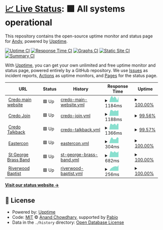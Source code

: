 # [📈 Live Status](https://toothpaster.github.io/upptime): <!--live status--> **🟩 All systems operational**

This repository contains the open-source uptime monitor and status page for [Andy](https://toothpaster.github.io/upptime), powered by [Upptime](https://github.com/upptime/upptime).

[![Uptime CI](https://github.com/toothpaster/upptime/workflows/Uptime%20CI/badge.svg)](https://github.com/toothpaster/upptime/actions?query=workflow%3A%22Uptime+CI%22)
[![Response Time CI](https://github.com/toothpaster/upptime/workflows/Response%20Time%20CI/badge.svg)](https://github.com/toothpaster/upptime/actions?query=workflow%3A%22Response+Time+CI%22)
[![Graphs CI](https://github.com/toothpaster/upptime/workflows/Graphs%20CI/badge.svg)](https://github.com/toothpaster/upptime/actions?query=workflow%3A%22Graphs+CI%22)
[![Static Site CI](https://github.com/toothpaster/upptime/workflows/Static%20Site%20CI/badge.svg)](https://github.com/toothpaster/upptime/actions?query=workflow%3A%22Static+Site+CI%22)
[![Summary CI](https://github.com/toothpaster/upptime/workflows/Summary%20CI/badge.svg)](https://github.com/toothpaster/upptime/actions?query=workflow%3A%22Summary+CI%22)

With [Upptime](https://upptime.js.org), you can get your own unlimited and free uptime monitor and status page, powered entirely by a GitHub repository. We use [Issues](https://github.com/toothpaster/upptime/issues) as incident reports, [Actions](https://github.com/toothpaster/upptime/actions) as uptime monitors, and [Pages](https://toothpaster.github.io/upptime) for the status page.

<!--start: status pages-->
<!-- This summary is generated by Upptime (https://github.com/upptime/upptime) -->
<!-- Do not edit this manually, your changes will be overwritten -->
<!-- prettier-ignore -->
| URL | Status | History | Response Time | Uptime |
| --- | ------ | ------- | ------------- | ------ |
| <img alt="" src="https://icons.duckduckgo.com/ip3/credo.org.au.ico" height="13"> [Credo main website](https://credo.org.au) | 🟩 Up | [credo-main-website.yml](https://github.com/toothpaster/upptime/commits/HEAD/history/credo-main-website.yml) | <details><summary><img alt="Response time graph" src="./graphs/credo-main-website/response-time-week.png" height="20"> 1184ms</summary><br><a href="https://toothpaster.github.io/upptime/history/credo-main-website"><img alt="Response time 1107" src="https://img.shields.io/endpoint?url=https%3A%2F%2Fraw.githubusercontent.com%2Ftoothpaster%2Fupptime%2FHEAD%2Fapi%2Fcredo-main-website%2Fresponse-time.json"></a><br><a href="https://toothpaster.github.io/upptime/history/credo-main-website"><img alt="24-hour response time 1379" src="https://img.shields.io/endpoint?url=https%3A%2F%2Fraw.githubusercontent.com%2Ftoothpaster%2Fupptime%2FHEAD%2Fapi%2Fcredo-main-website%2Fresponse-time-day.json"></a><br><a href="https://toothpaster.github.io/upptime/history/credo-main-website"><img alt="7-day response time 1184" src="https://img.shields.io/endpoint?url=https%3A%2F%2Fraw.githubusercontent.com%2Ftoothpaster%2Fupptime%2FHEAD%2Fapi%2Fcredo-main-website%2Fresponse-time-week.json"></a><br><a href="https://toothpaster.github.io/upptime/history/credo-main-website"><img alt="30-day response time 1852" src="https://img.shields.io/endpoint?url=https%3A%2F%2Fraw.githubusercontent.com%2Ftoothpaster%2Fupptime%2FHEAD%2Fapi%2Fcredo-main-website%2Fresponse-time-month.json"></a><br><a href="https://toothpaster.github.io/upptime/history/credo-main-website"><img alt="1-year response time 1107" src="https://img.shields.io/endpoint?url=https%3A%2F%2Fraw.githubusercontent.com%2Ftoothpaster%2Fupptime%2FHEAD%2Fapi%2Fcredo-main-website%2Fresponse-time-year.json"></a></details> | <details><summary><a href="https://toothpaster.github.io/upptime/history/credo-main-website">100.00%</a></summary><a href="https://toothpaster.github.io/upptime/history/credo-main-website"><img alt="All-time uptime 99.84%" src="https://img.shields.io/endpoint?url=https%3A%2F%2Fraw.githubusercontent.com%2Ftoothpaster%2Fupptime%2FHEAD%2Fapi%2Fcredo-main-website%2Fuptime.json"></a><br><a href="https://toothpaster.github.io/upptime/history/credo-main-website"><img alt="24-hour uptime 100.00%" src="https://img.shields.io/endpoint?url=https%3A%2F%2Fraw.githubusercontent.com%2Ftoothpaster%2Fupptime%2FHEAD%2Fapi%2Fcredo-main-website%2Fuptime-day.json"></a><br><a href="https://toothpaster.github.io/upptime/history/credo-main-website"><img alt="7-day uptime 100.00%" src="https://img.shields.io/endpoint?url=https%3A%2F%2Fraw.githubusercontent.com%2Ftoothpaster%2Fupptime%2FHEAD%2Fapi%2Fcredo-main-website%2Fuptime-week.json"></a><br><a href="https://toothpaster.github.io/upptime/history/credo-main-website"><img alt="30-day uptime 100.00%" src="https://img.shields.io/endpoint?url=https%3A%2F%2Fraw.githubusercontent.com%2Ftoothpaster%2Fupptime%2FHEAD%2Fapi%2Fcredo-main-website%2Fuptime-month.json"></a><br><a href="https://toothpaster.github.io/upptime/history/credo-main-website"><img alt="1-year uptime 99.84%" src="https://img.shields.io/endpoint?url=https%3A%2F%2Fraw.githubusercontent.com%2Ftoothpaster%2Fupptime%2FHEAD%2Fapi%2Fcredo-main-website%2Fuptime-year.json"></a></details>
| <img alt="" src="https://icons.duckduckgo.com/ip3/join.credo.org.au.ico" height="13"> [Credo Join](https://join.credo.org.au) | 🟩 Up | [credo-join.yml](https://github.com/toothpaster/upptime/commits/HEAD/history/credo-join.yml) | <details><summary><img alt="Response time graph" src="./graphs/credo-join/response-time-week.png" height="20"> 1188ms</summary><br><a href="https://toothpaster.github.io/upptime/history/credo-join"><img alt="Response time 1023" src="https://img.shields.io/endpoint?url=https%3A%2F%2Fraw.githubusercontent.com%2Ftoothpaster%2Fupptime%2FHEAD%2Fapi%2Fcredo-join%2Fresponse-time.json"></a><br><a href="https://toothpaster.github.io/upptime/history/credo-join"><img alt="24-hour response time 1225" src="https://img.shields.io/endpoint?url=https%3A%2F%2Fraw.githubusercontent.com%2Ftoothpaster%2Fupptime%2FHEAD%2Fapi%2Fcredo-join%2Fresponse-time-day.json"></a><br><a href="https://toothpaster.github.io/upptime/history/credo-join"><img alt="7-day response time 1188" src="https://img.shields.io/endpoint?url=https%3A%2F%2Fraw.githubusercontent.com%2Ftoothpaster%2Fupptime%2FHEAD%2Fapi%2Fcredo-join%2Fresponse-time-week.json"></a><br><a href="https://toothpaster.github.io/upptime/history/credo-join"><img alt="30-day response time 1249" src="https://img.shields.io/endpoint?url=https%3A%2F%2Fraw.githubusercontent.com%2Ftoothpaster%2Fupptime%2FHEAD%2Fapi%2Fcredo-join%2Fresponse-time-month.json"></a><br><a href="https://toothpaster.github.io/upptime/history/credo-join"><img alt="1-year response time 1023" src="https://img.shields.io/endpoint?url=https%3A%2F%2Fraw.githubusercontent.com%2Ftoothpaster%2Fupptime%2FHEAD%2Fapi%2Fcredo-join%2Fresponse-time-year.json"></a></details> | <details><summary><a href="https://toothpaster.github.io/upptime/history/credo-join">99.56%</a></summary><a href="https://toothpaster.github.io/upptime/history/credo-join"><img alt="All-time uptime 99.79%" src="https://img.shields.io/endpoint?url=https%3A%2F%2Fraw.githubusercontent.com%2Ftoothpaster%2Fupptime%2FHEAD%2Fapi%2Fcredo-join%2Fuptime.json"></a><br><a href="https://toothpaster.github.io/upptime/history/credo-join"><img alt="24-hour uptime 98.50%" src="https://img.shields.io/endpoint?url=https%3A%2F%2Fraw.githubusercontent.com%2Ftoothpaster%2Fupptime%2FHEAD%2Fapi%2Fcredo-join%2Fuptime-day.json"></a><br><a href="https://toothpaster.github.io/upptime/history/credo-join"><img alt="7-day uptime 99.56%" src="https://img.shields.io/endpoint?url=https%3A%2F%2Fraw.githubusercontent.com%2Ftoothpaster%2Fupptime%2FHEAD%2Fapi%2Fcredo-join%2Fuptime-week.json"></a><br><a href="https://toothpaster.github.io/upptime/history/credo-join"><img alt="30-day uptime 99.86%" src="https://img.shields.io/endpoint?url=https%3A%2F%2Fraw.githubusercontent.com%2Ftoothpaster%2Fupptime%2FHEAD%2Fapi%2Fcredo-join%2Fuptime-month.json"></a><br><a href="https://toothpaster.github.io/upptime/history/credo-join"><img alt="1-year uptime 99.79%" src="https://img.shields.io/endpoint?url=https%3A%2F%2Fraw.githubusercontent.com%2Ftoothpaster%2Fupptime%2FHEAD%2Fapi%2Fcredo-join%2Fuptime-year.json"></a></details>
| <img alt="" src="https://icons.duckduckgo.com/ip3/talkback.credo.org.au.ico" height="13"> [Credo Talkback](https://talkback.credo.org.au) | 🟩 Up | [credo-talkback.yml](https://github.com/toothpaster/upptime/commits/HEAD/history/credo-talkback.yml) | <details><summary><img alt="Response time graph" src="./graphs/credo-talkback/response-time-week.png" height="20"> 1366ms</summary><br><a href="https://toothpaster.github.io/upptime/history/credo-talkback"><img alt="Response time 1142" src="https://img.shields.io/endpoint?url=https%3A%2F%2Fraw.githubusercontent.com%2Ftoothpaster%2Fupptime%2FHEAD%2Fapi%2Fcredo-talkback%2Fresponse-time.json"></a><br><a href="https://toothpaster.github.io/upptime/history/credo-talkback"><img alt="24-hour response time 1438" src="https://img.shields.io/endpoint?url=https%3A%2F%2Fraw.githubusercontent.com%2Ftoothpaster%2Fupptime%2FHEAD%2Fapi%2Fcredo-talkback%2Fresponse-time-day.json"></a><br><a href="https://toothpaster.github.io/upptime/history/credo-talkback"><img alt="7-day response time 1366" src="https://img.shields.io/endpoint?url=https%3A%2F%2Fraw.githubusercontent.com%2Ftoothpaster%2Fupptime%2FHEAD%2Fapi%2Fcredo-talkback%2Fresponse-time-week.json"></a><br><a href="https://toothpaster.github.io/upptime/history/credo-talkback"><img alt="30-day response time 1339" src="https://img.shields.io/endpoint?url=https%3A%2F%2Fraw.githubusercontent.com%2Ftoothpaster%2Fupptime%2FHEAD%2Fapi%2Fcredo-talkback%2Fresponse-time-month.json"></a><br><a href="https://toothpaster.github.io/upptime/history/credo-talkback"><img alt="1-year response time 1142" src="https://img.shields.io/endpoint?url=https%3A%2F%2Fraw.githubusercontent.com%2Ftoothpaster%2Fupptime%2FHEAD%2Fapi%2Fcredo-talkback%2Fresponse-time-year.json"></a></details> | <details><summary><a href="https://toothpaster.github.io/upptime/history/credo-talkback">99.57%</a></summary><a href="https://toothpaster.github.io/upptime/history/credo-talkback"><img alt="All-time uptime 99.80%" src="https://img.shields.io/endpoint?url=https%3A%2F%2Fraw.githubusercontent.com%2Ftoothpaster%2Fupptime%2FHEAD%2Fapi%2Fcredo-talkback%2Fuptime.json"></a><br><a href="https://toothpaster.github.io/upptime/history/credo-talkback"><img alt="24-hour uptime 98.54%" src="https://img.shields.io/endpoint?url=https%3A%2F%2Fraw.githubusercontent.com%2Ftoothpaster%2Fupptime%2FHEAD%2Fapi%2Fcredo-talkback%2Fuptime-day.json"></a><br><a href="https://toothpaster.github.io/upptime/history/credo-talkback"><img alt="7-day uptime 99.57%" src="https://img.shields.io/endpoint?url=https%3A%2F%2Fraw.githubusercontent.com%2Ftoothpaster%2Fupptime%2FHEAD%2Fapi%2Fcredo-talkback%2Fuptime-week.json"></a><br><a href="https://toothpaster.github.io/upptime/history/credo-talkback"><img alt="30-day uptime 99.87%" src="https://img.shields.io/endpoint?url=https%3A%2F%2Fraw.githubusercontent.com%2Ftoothpaster%2Fupptime%2FHEAD%2Fapi%2Fcredo-talkback%2Fuptime-month.json"></a><br><a href="https://toothpaster.github.io/upptime/history/credo-talkback"><img alt="1-year uptime 99.80%" src="https://img.shields.io/endpoint?url=https%3A%2F%2Fraw.githubusercontent.com%2Ftoothpaster%2Fupptime%2FHEAD%2Fapi%2Fcredo-talkback%2Fuptime-year.json"></a></details>
| <img alt="" src="https://icons.duckduckgo.com/ip3/eastercon.org.au.ico" height="13"> [Eastercon](https://eastercon.org.au) | 🟩 Up | [eastercon.yml](https://github.com/toothpaster/upptime/commits/HEAD/history/eastercon.yml) | <details><summary><img alt="Response time graph" src="./graphs/eastercon/response-time-week.png" height="20"> 304ms</summary><br><a href="https://toothpaster.github.io/upptime/history/eastercon"><img alt="Response time 278" src="https://img.shields.io/endpoint?url=https%3A%2F%2Fraw.githubusercontent.com%2Ftoothpaster%2Fupptime%2FHEAD%2Fapi%2Feastercon%2Fresponse-time.json"></a><br><a href="https://toothpaster.github.io/upptime/history/eastercon"><img alt="24-hour response time 333" src="https://img.shields.io/endpoint?url=https%3A%2F%2Fraw.githubusercontent.com%2Ftoothpaster%2Fupptime%2FHEAD%2Fapi%2Feastercon%2Fresponse-time-day.json"></a><br><a href="https://toothpaster.github.io/upptime/history/eastercon"><img alt="7-day response time 304" src="https://img.shields.io/endpoint?url=https%3A%2F%2Fraw.githubusercontent.com%2Ftoothpaster%2Fupptime%2FHEAD%2Fapi%2Feastercon%2Fresponse-time-week.json"></a><br><a href="https://toothpaster.github.io/upptime/history/eastercon"><img alt="30-day response time 294" src="https://img.shields.io/endpoint?url=https%3A%2F%2Fraw.githubusercontent.com%2Ftoothpaster%2Fupptime%2FHEAD%2Fapi%2Feastercon%2Fresponse-time-month.json"></a><br><a href="https://toothpaster.github.io/upptime/history/eastercon"><img alt="1-year response time 278" src="https://img.shields.io/endpoint?url=https%3A%2F%2Fraw.githubusercontent.com%2Ftoothpaster%2Fupptime%2FHEAD%2Fapi%2Feastercon%2Fresponse-time-year.json"></a></details> | <details><summary><a href="https://toothpaster.github.io/upptime/history/eastercon">100.00%</a></summary><a href="https://toothpaster.github.io/upptime/history/eastercon"><img alt="All-time uptime 100.00%" src="https://img.shields.io/endpoint?url=https%3A%2F%2Fraw.githubusercontent.com%2Ftoothpaster%2Fupptime%2FHEAD%2Fapi%2Feastercon%2Fuptime.json"></a><br><a href="https://toothpaster.github.io/upptime/history/eastercon"><img alt="24-hour uptime 100.00%" src="https://img.shields.io/endpoint?url=https%3A%2F%2Fraw.githubusercontent.com%2Ftoothpaster%2Fupptime%2FHEAD%2Fapi%2Feastercon%2Fuptime-day.json"></a><br><a href="https://toothpaster.github.io/upptime/history/eastercon"><img alt="7-day uptime 100.00%" src="https://img.shields.io/endpoint?url=https%3A%2F%2Fraw.githubusercontent.com%2Ftoothpaster%2Fupptime%2FHEAD%2Fapi%2Feastercon%2Fuptime-week.json"></a><br><a href="https://toothpaster.github.io/upptime/history/eastercon"><img alt="30-day uptime 100.00%" src="https://img.shields.io/endpoint?url=https%3A%2F%2Fraw.githubusercontent.com%2Ftoothpaster%2Fupptime%2FHEAD%2Fapi%2Feastercon%2Fuptime-month.json"></a><br><a href="https://toothpaster.github.io/upptime/history/eastercon"><img alt="1-year uptime 100.00%" src="https://img.shields.io/endpoint?url=https%3A%2F%2Fraw.githubusercontent.com%2Ftoothpaster%2Fupptime%2FHEAD%2Fapi%2Feastercon%2Fuptime-year.json"></a></details>
| <img alt="" src="https://icons.duckduckgo.com/ip3/stgeorgebrassband.com.au.ico" height="13"> [St George Brass Band](https://stgeorgebrassband.com.au) | 🟩 Up | [st-george-brass-band.yml](https://github.com/toothpaster/upptime/commits/HEAD/history/st-george-brass-band.yml) | <details><summary><img alt="Response time graph" src="./graphs/st-george-brass-band/response-time-week.png" height="20"> 682ms</summary><br><a href="https://toothpaster.github.io/upptime/history/st-george-brass-band"><img alt="Response time 884" src="https://img.shields.io/endpoint?url=https%3A%2F%2Fraw.githubusercontent.com%2Ftoothpaster%2Fupptime%2FHEAD%2Fapi%2Fst-george-brass-band%2Fresponse-time.json"></a><br><a href="https://toothpaster.github.io/upptime/history/st-george-brass-band"><img alt="24-hour response time 746" src="https://img.shields.io/endpoint?url=https%3A%2F%2Fraw.githubusercontent.com%2Ftoothpaster%2Fupptime%2FHEAD%2Fapi%2Fst-george-brass-band%2Fresponse-time-day.json"></a><br><a href="https://toothpaster.github.io/upptime/history/st-george-brass-band"><img alt="7-day response time 682" src="https://img.shields.io/endpoint?url=https%3A%2F%2Fraw.githubusercontent.com%2Ftoothpaster%2Fupptime%2FHEAD%2Fapi%2Fst-george-brass-band%2Fresponse-time-week.json"></a><br><a href="https://toothpaster.github.io/upptime/history/st-george-brass-band"><img alt="30-day response time 704" src="https://img.shields.io/endpoint?url=https%3A%2F%2Fraw.githubusercontent.com%2Ftoothpaster%2Fupptime%2FHEAD%2Fapi%2Fst-george-brass-band%2Fresponse-time-month.json"></a><br><a href="https://toothpaster.github.io/upptime/history/st-george-brass-band"><img alt="1-year response time 884" src="https://img.shields.io/endpoint?url=https%3A%2F%2Fraw.githubusercontent.com%2Ftoothpaster%2Fupptime%2FHEAD%2Fapi%2Fst-george-brass-band%2Fresponse-time-year.json"></a></details> | <details><summary><a href="https://toothpaster.github.io/upptime/history/st-george-brass-band">100.00%</a></summary><a href="https://toothpaster.github.io/upptime/history/st-george-brass-band"><img alt="All-time uptime 99.99%" src="https://img.shields.io/endpoint?url=https%3A%2F%2Fraw.githubusercontent.com%2Ftoothpaster%2Fupptime%2FHEAD%2Fapi%2Fst-george-brass-band%2Fuptime.json"></a><br><a href="https://toothpaster.github.io/upptime/history/st-george-brass-band"><img alt="24-hour uptime 100.00%" src="https://img.shields.io/endpoint?url=https%3A%2F%2Fraw.githubusercontent.com%2Ftoothpaster%2Fupptime%2FHEAD%2Fapi%2Fst-george-brass-band%2Fuptime-day.json"></a><br><a href="https://toothpaster.github.io/upptime/history/st-george-brass-band"><img alt="7-day uptime 100.00%" src="https://img.shields.io/endpoint?url=https%3A%2F%2Fraw.githubusercontent.com%2Ftoothpaster%2Fupptime%2FHEAD%2Fapi%2Fst-george-brass-band%2Fuptime-week.json"></a><br><a href="https://toothpaster.github.io/upptime/history/st-george-brass-band"><img alt="30-day uptime 100.00%" src="https://img.shields.io/endpoint?url=https%3A%2F%2Fraw.githubusercontent.com%2Ftoothpaster%2Fupptime%2FHEAD%2Fapi%2Fst-george-brass-band%2Fuptime-month.json"></a><br><a href="https://toothpaster.github.io/upptime/history/st-george-brass-band"><img alt="1-year uptime 99.99%" src="https://img.shields.io/endpoint?url=https%3A%2F%2Fraw.githubusercontent.com%2Ftoothpaster%2Fupptime%2FHEAD%2Fapi%2Fst-george-brass-band%2Fuptime-year.json"></a></details>
| <img alt="" src="https://icons.duckduckgo.com/ip3/riverwoodbaptist.org.au.ico" height="13"> [Riverwood Baptist](https://riverwoodbaptist.org.au) | 🟩 Up | [riverwood-baptist.yml](https://github.com/toothpaster/upptime/commits/HEAD/history/riverwood-baptist.yml) | <details><summary><img alt="Response time graph" src="./graphs/riverwood-baptist/response-time-week.png" height="20"> 256ms</summary><br><a href="https://toothpaster.github.io/upptime/history/riverwood-baptist"><img alt="Response time 297" src="https://img.shields.io/endpoint?url=https%3A%2F%2Fraw.githubusercontent.com%2Ftoothpaster%2Fupptime%2FHEAD%2Fapi%2Friverwood-baptist%2Fresponse-time.json"></a><br><a href="https://toothpaster.github.io/upptime/history/riverwood-baptist"><img alt="24-hour response time 361" src="https://img.shields.io/endpoint?url=https%3A%2F%2Fraw.githubusercontent.com%2Ftoothpaster%2Fupptime%2FHEAD%2Fapi%2Friverwood-baptist%2Fresponse-time-day.json"></a><br><a href="https://toothpaster.github.io/upptime/history/riverwood-baptist"><img alt="7-day response time 256" src="https://img.shields.io/endpoint?url=https%3A%2F%2Fraw.githubusercontent.com%2Ftoothpaster%2Fupptime%2FHEAD%2Fapi%2Friverwood-baptist%2Fresponse-time-week.json"></a><br><a href="https://toothpaster.github.io/upptime/history/riverwood-baptist"><img alt="30-day response time 263" src="https://img.shields.io/endpoint?url=https%3A%2F%2Fraw.githubusercontent.com%2Ftoothpaster%2Fupptime%2FHEAD%2Fapi%2Friverwood-baptist%2Fresponse-time-month.json"></a><br><a href="https://toothpaster.github.io/upptime/history/riverwood-baptist"><img alt="1-year response time 297" src="https://img.shields.io/endpoint?url=https%3A%2F%2Fraw.githubusercontent.com%2Ftoothpaster%2Fupptime%2FHEAD%2Fapi%2Friverwood-baptist%2Fresponse-time-year.json"></a></details> | <details><summary><a href="https://toothpaster.github.io/upptime/history/riverwood-baptist">100.00%</a></summary><a href="https://toothpaster.github.io/upptime/history/riverwood-baptist"><img alt="All-time uptime 100.00%" src="https://img.shields.io/endpoint?url=https%3A%2F%2Fraw.githubusercontent.com%2Ftoothpaster%2Fupptime%2FHEAD%2Fapi%2Friverwood-baptist%2Fuptime.json"></a><br><a href="https://toothpaster.github.io/upptime/history/riverwood-baptist"><img alt="24-hour uptime 100.00%" src="https://img.shields.io/endpoint?url=https%3A%2F%2Fraw.githubusercontent.com%2Ftoothpaster%2Fupptime%2FHEAD%2Fapi%2Friverwood-baptist%2Fuptime-day.json"></a><br><a href="https://toothpaster.github.io/upptime/history/riverwood-baptist"><img alt="7-day uptime 100.00%" src="https://img.shields.io/endpoint?url=https%3A%2F%2Fraw.githubusercontent.com%2Ftoothpaster%2Fupptime%2FHEAD%2Fapi%2Friverwood-baptist%2Fuptime-week.json"></a><br><a href="https://toothpaster.github.io/upptime/history/riverwood-baptist"><img alt="30-day uptime 100.00%" src="https://img.shields.io/endpoint?url=https%3A%2F%2Fraw.githubusercontent.com%2Ftoothpaster%2Fupptime%2FHEAD%2Fapi%2Friverwood-baptist%2Fuptime-month.json"></a><br><a href="https://toothpaster.github.io/upptime/history/riverwood-baptist"><img alt="1-year uptime 100.00%" src="https://img.shields.io/endpoint?url=https%3A%2F%2Fraw.githubusercontent.com%2Ftoothpaster%2Fupptime%2FHEAD%2Fapi%2Friverwood-baptist%2Fuptime-year.json"></a></details>

<!--end: status pages-->

[**Visit our status website →**](https://toothpaster.github.io/upptime)

## 📄 License

- Powered by: [Upptime](https://github.com/upptime/upptime)
- Code: [MIT](./LICENSE) © [Anand Chowdhary](https://anandchowdhary.com), supported by [Pabio](https://pabio.com)
- Data in the `./history` directory: [Open Database License](https://opendatacommons.org/licenses/odbl/1-0/)
